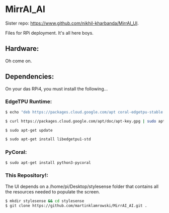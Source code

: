 # MirrAI_AI
Sister repo: https://www.github.com/nikhil-kharbanda/MirrAI_UI.

Files for RPi deployment. It's all here boys.

## Hardware:
Oh come on.

## Dependencies:
On your das RPi4, you must install the following...

### EdgeTPU Runtime:
```bash
$ echo "deb https://packages.cloud.google.com/apt coral-edgetpu-stable main" | sudo tee /etc/apt/sources.list.d/coral-edgetpu.list

$ curl https://packages.cloud.google.com/apt/doc/apt-key.gpg | sudo apt-key add -

$ sudo apt-get update

$ sudo apt-get install libedgetpu1-std
```

### PyCoral:
```bash
$ sudo apt-get install python3-pycoral
```

### This Repository!:
The UI depends on a /home/pi/Desktop/stylesense folder that contains all the resources needed to populate the screen.
```bash
$ mkdir stylesense && cd stylesense
$ git clone https://github.com/martinklamrowski/MirrAI_AI.git .
```